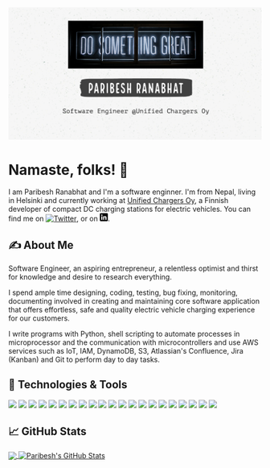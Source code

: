 [![Header](https://raw.githubusercontent.com/ranabhat/ranabhat/main/header_paribesh.png "Header")](https://ranabhat.github.io/)

# Namaste, folks! :pray: <!-- <img src="https://raw.githubusercontent.com/ranabhat/ranabhat/main/wave.gif" width="30px">-->

I am  Paribesh Ranabhat and I'm a software enginner. I'm from Nepal, living in Helsinki and currently working at [Unified Chargers Oy](https://www.unifiedchargers.fi/en-gb/home "Finnish manufacturer and supplier of EV charging stations"), a Finnish developer of compact DC charging stations for electric vehicles. You can find me on [![Twitter][1.2]][1],  or on [![LinkedIn][3.2]][3].

## &#x270d; About Me

Software Engineer, an aspiring entrepreneur, a relentless optimist and thirst for knowledge and desire to research everything.

I spend ample time designing, coding, testing, bug fixing, monitoring, documenting involved in creating and maintaining core software application that offers effortless, safe and quality electric vehicle charging experience for our customers. 

I write programs with Python, shell scripting to automate processes in microprocessor and the communication with microcontrollers and use AWS services such as IoT, IAM, DynamoDB, S3, Atlassian's Confluence, Jira (Kanban) and Git to perform day to day tasks.

## 🔧 Technologies & Tools
![](https://img.shields.io/badge/OS-Linux-informational?style=flat&logo=linux&logoColor=white&color=2bbc8a)
![](https://img.shields.io/badge/Editor-VS_CODE-informational?style=flat&logo=vscode&logoColor=white&color=2bbc8a)
![](https://img.shields.io/badge/Code-Python-informational?style=flat&logo=python&logoColor=white&color=2bbc8a)
![](https://img.shields.io/badge/Shell-Bash-informational?style=flat&logo=gnu-bash&logoColor=white&color=2bbc8a)
![](https://img.shields.io/badge/Cloud-IAM_IoT_S3_DynamoDB-informational?style=flat&logo=amazon&logoColor=white&color=2bbc8a)
![](https://img.shields.io/badge/IT_Automation-Ansible-informational?style=flat&logo=ansible&logoColor=white&color=2bbc8a)
![](https://img.shields.io/badge/IaC-Terraform-informational?style=flat&logo=terraform&logoColor=white&color=2bbc8a)
![](https://img.shields.io/badge/Tools-Vagrant-informational?style=flat&logo=vagrant&logoColor=white&color=2bbc8a)
![](https://img.shields.io/badge/Containers-Docker-informational?style=flat&logo=docker&logoColor=white&color=2bbc8a)
![](https://img.shields.io/badge/CI-Travis-informational?style=flat&logo=travis&logoColor=white&color=2bbc8a)
![](https://img.shields.io/badge/VC-Gitlab-informational?style=flat&logo=gitlab&logoColor=white&color=2bbc8a)
![](https://img.shields.io/badge/VC-Github-informational?style=flat&logo=github&logoColor=white&color=2bbc8a)
![](https://img.shields.io/badge/Project_Management-Atlassian-informational?style=flat&logo=atlassian&logoColor=white&color=2bbc8a)
![](https://img.shields.io/badge/Project_Management-Jira-informational?style=flat&logo=jira&logoColor=white&color=2bbc8a)
![](https://img.shields.io/badge/Project_Management-Confluence-informational?style=flat&logo=confluence&logoColor=white&color=2bbc8a)
![](https://img.shields.io/badge/Communication_Channel-Slack-informational?style=flat&logo=slack&logoColor=white&color=2bbc8a)
![](https://img.shields.io/badge/Communication_Channel-Microsoft_Teams-informational?style=flat&logo=microsoft-teams&logoColor=white&color=2bbc8a)
![](https://img.shields.io/badge/Framework-Hugo-informational?style=flat&logo=hugo&logoColor=white&color=2bbc8a)
![](https://img.shields.io/badge/Cloud-Netlify-informational?style=flat&logo=netlify&logoColor=white&color=2bbc8a)
![](https://img.shields.io/badge/Cloud-Heroku-informational?style=flat&logo=heroku&logoColor=white&color=2bbc8a)
![](https://img.shields.io/badge/API-Postman-informational?style=flat&logo=postman&logoColor=white&color=2bbc8a)

## &#x1f4c8; GitHub Stats

<a href="https://github.com/ranabhat/ranabhat">
  <img align="center" src="https://github-readme-stats.vercel.app/api/top-langs/?username=ranabhat&hide=java,html,css&title_color=ffffff&text_color=c9cacc&icon_color=2bbc8a&bg_color=1d1f21" />
</a>

<a href="https://github.com/ranabhat/ranabhat">
  <img align="center" src="https://github-readme-stats.vercel.app/api?username=ranabhat&show_icons=true&line_height=27&count_private=true&title_color=ffffff&text_color=c9cacc&icon_color=2bbc8a&bg_color=1d1f21" alt="Paribesh's GitHub Stats" />
</a>


<!-- links to social media icons -->

<!-- icons with padding -->

[1.1]: http://i.imgur.com/tXSoThF.png (twitter icon with padding)
[2.1]: http://i.imgur.com/0o48UoR.png (github icon with padding)

<!-- icons without padding -->

[1.2]: http://i.imgur.com/wWzX9uB.png (twitter icon without padding)
[2.2]: http://i.imgur.com/9I6NRUm.png (github icon without padding)
[3.2]: https://raw.githubusercontent.com/ranabhat/ranabhat/main/linkedin-3-16.png (LinkedIn icon without padding)


<!-- links to your social media accounts -->

[1]: https://twitter.com/bronepeace
[2]: https://github.com/ranabhat
[3]: https://www.linkedin.com/in/ranabhat/


